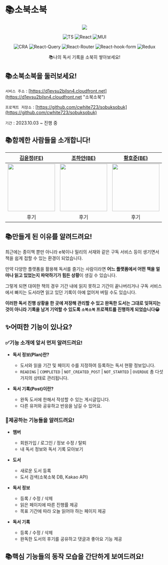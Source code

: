 # 📚소북소북

<div align=center>
  
![](https://github.com/cwhite723/sobuksobuk/assets/61897795/b9799bcc-2fbc-4c1d-8ee8-49846166c80f)

![TS](https://img.shields.io/badge/typescript-3178C6?style=for-the-badge&logo=typescript&logoColor=ffffff)
![React](https://img.shields.io/badge/react-61DAFB?style=for-the-badge&logo=react&logoColor=000000)
![MUI](https://img.shields.io/badge/mui-007FFF?style=for-the-badge&logo=mui&logoColor=ffffff)

![CRA](https://img.shields.io/badge/CRA-09D3AC?style=for-the-badge&logo=create-react-app&logoColor=ffffff)
![React-Query](https://img.shields.io/badge/reactquery-FF4154?style=for-the-badge&logo=react&logoColor=ffffff)
![React-Router](https://img.shields.io/badge/reactrouter-CA4245?style=for-the-badge&logo=reactrouter&logoColor=000000)
![React-hook-form](https://img.shields.io/badge/reacthookform-EC5990?style=for-the-badge&logo=reacthookform&logoColor=fff)
![Redux](https://img.shields.io/badge/redux-764ABC?style=for-the-badge&logo=redux&logoColor=fff)

📚나의 독서 기록을 소북히 쌓아보세요!

</div>

## 📚소북소북을 둘러보세요!

`서비스 주소` : [https://d1evsu2bilsn4.cloudfront.net](https://d1evsu2bilsn4.cloudfront.net "소북소북")

`프로젝트 저장소` : [https://github.com/cwhite723/sobuksobuk](https://github.com/cwhite723/sobuksobuk)

`기간` : 2023.10.03 ~ 진행 중

## 📚함께한 사람들을 소개합니다!

|                                        [김윤정(FE)](https://github.com/codekyz)                                        |                                       [조하얀(BE)](https://github.com/cwhite723)                                       |                                      [황호준(BE)](https://github.com/hwanghojun)                                       |
| :--------------------------------------------------------------------------------------------------------------------: | :--------------------------------------------------------------------------------------------------------------------: | :--------------------------------------------------------------------------------------------------------------------: |
| <img src="https://github.com/cwhite723/sobuksobuk/assets/61897795/2d53e917-7403-43a3-a7dc-ed017886229c" width="150" /> | <img src="https://github.com/cwhite723/sobuksobuk/assets/61897795/2d53e917-7403-43a3-a7dc-ed017886229c" width="150" /> | <img src="https://github.com/cwhite723/sobuksobuk/assets/61897795/2d53e917-7403-43a3-a7dc-ed017886229c" width="150" /> |
|                                                          후기                                                          |                                                          후기                                                          |                                                          후기                                                          |

## 📚만들게 된 이유를 알려드려요!

최근에는 종이책 뿐만 아니라 e북이나 밀리의 서재와 같은 구독 서비스 등이 생기면서 책을 쉽게 접할 수 있는 환경이 되었습니다.

만약 다양한 플랫폼을 활용해 독서를 즐기는 사람이라면 **어느 플랫폼에서 어떤 책을 얼마나 읽고 있었는지 파악하기가 힘든 상황**이 생길 수 있습니다.

그렇게 되면 대여한 책의 경우 기간 내에 읽지 못하고 기간이 끝나버리거나 구독 서비스에서 빠지는 도서라면 읽고 있던 기록이 아예 없어져 버릴 수도 있습니다.

**이러한 독서 진행 상황을 한 곳에 저장해 관리할 수 있고 완독한 도서는 그대로 잊혀지는 것이 아니라 기록을 남겨 기억할 수 있도록 `소북소북` 프로젝트를 진행하게 되었습니다😀**

## ✨어떠한 기능이 있나요?

### ✅기능 소개에 앞서 먼저 알려드려요!

- **독서 정보(Plan)란?**

  - 도서와 읽을 기간 및 페이지 수를 지정하여 등록하는 독서 현황 정보입니다.
  - `READING` | `COMPLETED` | `NOT_CREATED_POST` | `NOT_STARTED` | `OVERDUE` 총 다섯가지의 상태로 관리됩니다.

- **독서 기록(Post)이란?**
  - 완독 도서에 한해서 작성할 수 있는 게시글입니다.
  - 다른 유저와 공유하고 반응을 남길 수 있어요.

### 💖제공하는 기능들을 알려드려요!

- **멤버**

  - 회원가입 / 로그인 / 정보 수정 / 탈퇴
  - 내 독서 정보와 독서 기록 모아보기

- **도서**

  - 새로운 도서 등록
  - 도서 검색(소북소북 DB, Kakao API)

- **독서 정보**

  - 등록 / 수정 / 삭제
  - 읽은 페이지에 따른 진행률 제공
  - 목표 기간에 따라 오늘 읽어야 하는 페이지 제공

- **독서 기록**
  - 등록 / 수정 / 삭제
  - 완독한 도서의 후기를 공유하고 댓글과 좋아요 기능 제공

## 📚핵심 기능들의 동작 모습을 간단하게 보여드려요!
